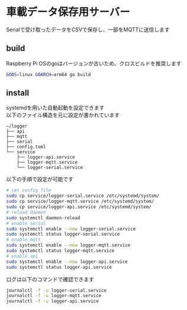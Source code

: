 # 車載データ保存用サーバー

Serialで受け取ったデータをCSVで保存し、一部をMQTTに送信します

## build

Raspberry Pi OSのgoはバージョンが古いため、クロスビルドを推奨します

```sh
GOOS=linux GOARCH=arm64 go build
```

## install

systemdを用いた自動起動を設定できます  
以下のファイル構造を元に設定が書かれています

```
~/logger
├── api
├── mqtt
├── serial
├── config.toml
└── service
    ├── logger-api.service
    ├── logger-mqtt.service
    └── logger-serial.service
```

以下の手順で設定が可能です

```sh
# set config file
sudo cp service/logger-serial.service /etc/systemd/system/
sudo cp service/logger-mqtt.service /etc/systemd/system/
sudo cp service/logger-api.service /etc/systemd/system/
# reload daemon
sudo systemctl daemon-reload
# enable serial
sudo systemctl enable --now logger-serial.service
sudo systemctl status logger-serial.service
# enable mqtt
sudo systemctl enable --now logger-mqtt.service
sudo systemctl status logger-mqtt.service
# enable api
sudo systemctl enable --now logger-api.service
sudo systemctl status logger-api.service
```

ログは以下のコマンドで確認できます

```sh
journalctl -f -u logger-serial.service
journalctl -f -u logger-mqtt.service
journalctl -f -u logger-api.service
```


